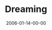---
layout: message
category: message
series: "Full Contact Life"
title: "Dreaming"
date: 2006-01-14-00-00
message_id: 86
audio: "http://s3.amazonaws.com/crossroads-media/messages/audio/Full_Contact_Life_02_01-15-06_Dreaming.mp3"
audio-duration: ":"
tag: 
 - dreams
 - purpose
 - career
 - goals
 - mingo
 - work
explicit: false
---